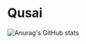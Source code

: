 # Qusai
![Anurag's GitHub stats](https://github-readme-stats.vercel.app/api?username=anuraghazra&count_private=true&show_icons=true&theme=radical)


